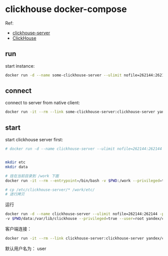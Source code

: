 # clickhouse docker-compose

Ref:

  - [clickhouse-server](https://hub.docker.com/r/yandex/clickhouse-server/)
  - [ClickHouse](https://github.com/ClickHouse/ClickHouse/blob/master/docker-compose.yml)


## run

start instance:

```bash
docker run -d --name some-clickhouse-server --ulimit nofile=262144:262144 yandex/clickhouse-server
```

## connect

connect to server from native client:

```bash
docker run -it --rm --link some-clickhouse-server:clickhouse-server yandex/clickhouse-client --host clickhouse-server
```


## start

start clickhouse server first:

```bash
# docker run -d --name clickhouse-server --ulimit nofile=262144:262144 -p 9000:9000 yandex/clickhouse-server


mkdir etc
mkdir data

# 挂在当前目录到 /work 下面
docker run -it --rm --entrypoint=/bin/bash -v $PWD:/work --privileged=true --user=root yandex/clickhouse-server

# cp /etc/clickhouse-server/* /work/etc/
# 进行拷贝

```


运行

```bash
docker run -d --name clickhouse-server --ulimit nofile=262144:262144 -p 9000:9000 -p 8123:8123 -p 9009:9009 -v $PWD/etc:/etc/clickhouse-server \
-v $PWD/data:/var/lib/clickhouse --privileged=true --user=root yandex/clickhouse-server
```


客户端连接：

```bash
docker run -it --rm --link clickhouse-server:clickhouse-server yandex/clickhouse-client --host clickhouse-server --password
```

默认用户名为：
user





